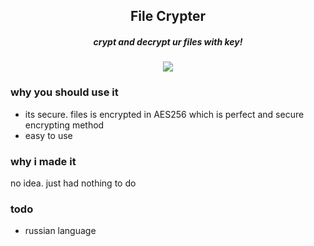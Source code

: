 <div align="center">
    <h2>File Crypter</h2>
    <h5>crypt and decrypt ur files with key!</h5>
    <img src="https://i.imgur.com/qdmJEDE.png">
</div>

### why you should use it
* its secure. files is encrypted in AES256 which is perfect and secure encrypting method
* easy to use

### why i made it
no idea. just had nothing to do

### todo 
* russian language
